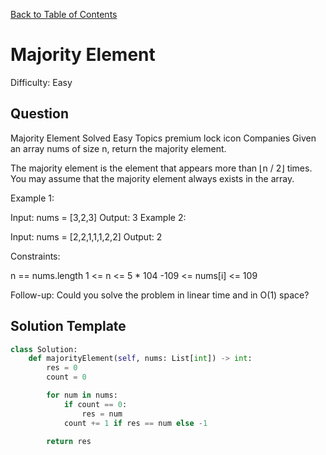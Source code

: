 [Back to Table of Contents](../../README.md)

# Majority Element
Difficulty: Easy

## Question
Majority Element
Solved
Easy
Topics
premium lock icon
Companies
Given an array nums of size n, return the majority element.

The majority element is the element that appears more than ⌊n / 2⌋ times. You may assume that the majority element always exists in the array.

 

Example 1:

Input: nums = [3,2,3]
Output: 3
Example 2:

Input: nums = [2,2,1,1,1,2,2]
Output: 2
 

Constraints:

n == nums.length
1 <= n <= 5 * 104
-109 <= nums[i] <= 109
 

Follow-up: Could you solve the problem in linear time and in O(1) space?

## Solution Template
```python
class Solution:
    def majorityElement(self, nums: List[int]) -> int:
        res = 0
        count = 0

        for num in nums:
            if count == 0:
                res = num
            count += 1 if res == num else -1
        
        return res
```
